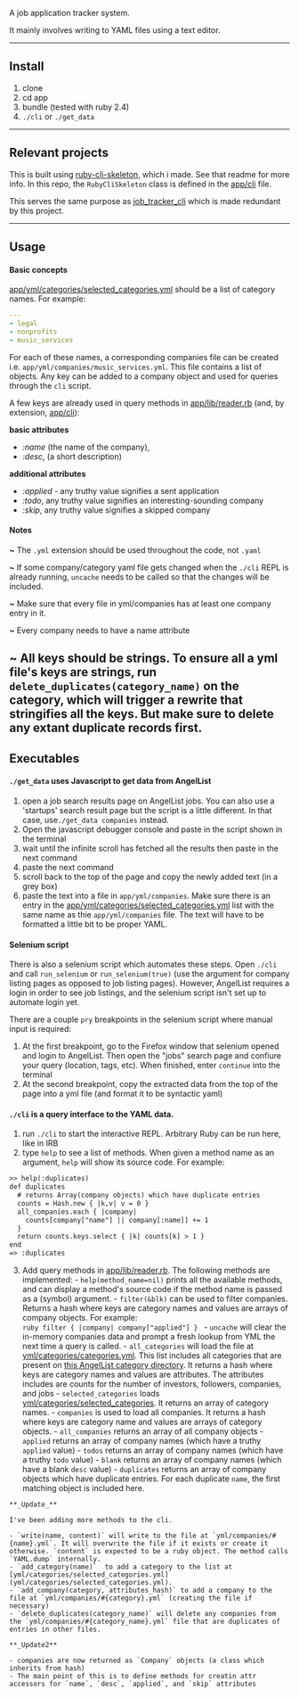 A job application tracker system.

It mainly involves writing to YAML files using a text editor.

---

## Install

1. clone
2. cd app
3. bundle (tested with ruby 2.4)
4. `./cli` or `./get_data`

---

## Relevant projects

This is built using [ruby-cli-skeleton](http://github.com/maxpleaner/ruby-cli-skeleton), which i made. See that readme for more info. In this repo, the `RubyCliSkeleton` class is defined in the [app/cli](app/cli) file.

This serves the same purpose as [job_tracker_cli](http://github.com/maxpleaner/job_tracker_cli) which is made redundant by this project. 

---

## Usage

#### Basic concepts
  
[app/yml/categories/selected_categories.yml](app/yml/categories/selected_categories.yml) should be a list of category names. For example:  
```yml
--- 
- legal
- nonprofits
- music_services
```  

For each of these names, a corresponding companies file can be created i.e. `app/yml/companies/music_services.yml`. This file contains a list of objects. Any key can be added to a company object and used for queries through the `cli` script.

A few keys are already used in query methods in [app/lib/reader.rb](app/lib/reader.rb) (and, by extension, [app/cli](app/cli)):

**basic attributes**
- *:name* (the name of the company),
- *:desc*, (a short description)  

**additional attributes**
- *:applied* - any truthy value signifies a sent application
- *:todo*, any truthy value signifies an interesting-sounding company
- *:skip*, any truthy value signifies a skipped company

#### Notes

**~** The `.yml` extension should be used throughout the code, not `.yaml`

**~** If some company/category yaml file gets changed when the `./cli` REPL is already running, `uncache` needs to be called so that the changes will be included.

**~** Make sure that every file in yml/companies has at least one company entry in it. 

**~** Every company needs to have a name attribute

**~** All keys should be strings. To ensure all a yml file's keys are strings, run `delete_duplicates(category_name)` on the category, which will trigger a rewrite that stringifies all the keys. But make sure to delete any extant duplicate records first. 
----

## Executables

#### `./get_data` uses Javascript to get data from AngelList

  
  1. open a job search results page on AngelList jobs. You can also use a 'startups' search result page but the script is a little different. In that case, use`./get_data companies` instead.
  2. Open the javascript debugger console and paste in the script shown in the terminal
  3. wait until the infinite scroll has fetched all the results then paste in the next command
  4. paste the next command
  5. scroll back to the top of the page and copy the newly added text (in a grey box)
  6. paste the text into a file in `app/yml/companies`. Make sure there is an entry in the [app/yml/categories/selected_categories.yml](app/yml/categories/selected_categories.yml) list with the same name as thie `app/yml/companies` file. The text will have to be formatted a little bit to be proper YAML.

#### Selenium script

  There is also a selenium script which automates these steps. Open `./cli` and call `run_selenium` or `run_selenium(true)` (use the argument for company listing pages as opposed to job listing pages). However, AngelList requires a login in order to see job listings, and the selenium script isn't set up to automate login yet.

  There are a couple `pry` breakpoints in the selenium script where manual input is required:

  1. At the first breakpoint, go to the Firefox window that selenium opened and login to AngelList. Then open the "jobs" search page and confiure your query (location, tags, etc). When finished, enter `continue` into the terminal
  2. At the second breakpoint, copy the extracted data from the top of the page into a yml file (and format it to be syntactic yaml)

#### `./cli` is a query interface to the YAML data.
  1. run `./cli` to start the interactive REPL. Arbitrary Ruby can be run here, like in IRB
  2. type `help` to see a list of methods. When given a method name as an argument, `help` will show its source code. For example:  
  ```txt
  >> help(:duplicates)
  def duplicates
    # returns Array(company objects) which have duplicate entries
    counts = Hash.new { |k,v| v = 0 }
    all_companies.each { |company|
      counts[company["name"] || company[:name]] += 1
    }
    return counts.keys.select { |k| counts[k] > 1 }
  end
  => :duplicates

  ```  
  3. Add query methods in [app/lib/reader.rb](app/lib/reader.rb). The following methods are implemented:
    - `help(method_name=nil)` prints all the available methods, and can display a method's source code if the method name is passed as a (symbol) argument.
    - `filter(&blk)` can be used to filter companies. Returns a hash where keys are category names and values are arrays of company objects.
    For example:  
    ```ruby
      filter { |company| company["applied"] }
    ```
    - `uncache` will clear the in-memory companies data and prompt a fresh lookup from YML the next time a query is called.
    - `all_categories` will load the file at [yml/categories/categories.yml](yml/categories/categories.yml). This list includes all categories that are present on [this AngelList category directory](https://angel.co/markets). It returns a hash where keys are category names and values are attributes. The attributes includes are counts for the number of investors, followers, companies, and jobs
    - `selected_categories` loads [yml/categories/selected_categories](yml/categories/selected_categories). It returns an array of category names.
    - `companies` is used to load all companies. It returns a hash where keys are category name and values are arrays of category objects.
    - `all_companies` returns an array of all company objects 
    - `applied` returns an array of company names (which have a truthy `applied` value)
    - `todos` returns an array of company names (which have a truthy `todo` value)
    - `blank` returns an array of company names (which have a blank `desc` value)
    - `duplicates` returns an array of company objects which have duplicate entries. For each duplicate `name`, the first matching object is included here. 

    **_Update_**

    I've been adding more methods to the cli.

    - `write(name, content)` will write to the file at `yml/companies/#{name}.yml`. It will overwrite the file if it exists or create it otherwise. `content` is expected to be a ruby object. The method calls `YAML.dump` internally.
    - `add_category(name)`  to add a category to the list at [yml/categories/selected_categories.yml](yml/categories/selected_categories.yml).
    - `add_company(category, attributes_hash)` to add a company to the file at `yml/companies/#{category}.yml` (creating the file if necessary) 
    - `delete_duplicates(category_name)` will delete any companies from the `yml/companies/#{category_name}.yml` file that are duplicates of entries in other files. 
    
    **_Update2**

    - companies are now returned as `Company` objects (a class which inherits from hash)
    - The main point of this is to define methods for creatin attr accessors for `name`, `desc`, `applied`, and `skip` attributes 